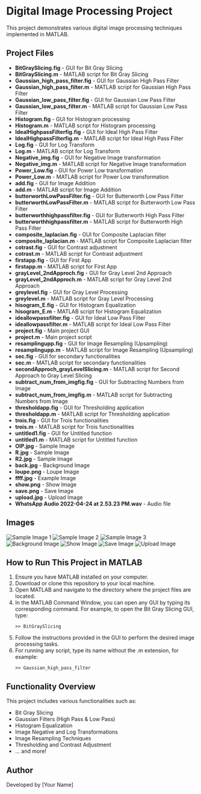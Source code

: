 <!DOCTYPE html>
<html lang="en">
<head>
    <meta charset="UTF-8">
    <meta name="viewport" content="width=device-width, initial-scale=1.0">
</head>
<body>

<h1>Digital Image Processing Project</h1>
<p>This project demonstrates various digital image processing techniques implemented in MATLAB.</p>

<h2>Project Files</h2>
<ul>
    <li><strong>BitGraySlicing.fig</strong> - GUI for Bit Gray Slicing</li>
    <li><strong>BitGraySlicing.m</strong> - MATLAB script for Bit Gray Slicing</li>
    <li><strong>Gaussian_high_pass_filter.fig</strong> - GUI for Gaussian High Pass Filter</li>
    <li><strong>Gaussian_high_pass_filter.m</strong> - MATLAB script for Gaussian High Pass Filter</li>
    <li><strong>Gaussian_low_pass_filter.fig</strong> - GUI for Gaussian Low Pass Filter</li>
    <li><strong>Gaussian_low_pass_filter.m</strong> - MATLAB script for Gaussian Low Pass Filter</li>
    <li><strong>Histogram.fig</strong> - GUI for Histogram processing</li>
    <li><strong>Histogram.m</strong> - MATLAB script for Histogram processing</li>
    <li><strong>IdealHighpassFilterfig.fig</strong> - GUI for Ideal High Pass Filter</li>
    <li><strong>IdealHighpassFilterfig.m</strong> - MATLAB script for Ideal High Pass Filter</li>
    <li><strong>Log.fig</strong> - GUI for Log Transform</li>
    <li><strong>Log.m</strong> - MATLAB script for Log Transform</li>
    <li><strong>Negative_img.fig</strong> - GUI for Negative Image transformation</li>
    <li><strong>Negative_img.m</strong> - MATLAB script for Negative Image transformation</li>
    <li><strong>Power_Low.fig</strong> - GUI for Power Low transformation</li>
    <li><strong>Power_Low.m</strong> - MATLAB script for Power Low transformation</li>
    <li><strong>add.fig</strong> - GUI for Image Addition</li>
    <li><strong>add.m</strong> - MATLAB script for Image Addition</li>
    <li><strong>butterworthLowPassFilter.fig</strong> - GUI for Butterworth Low Pass Filter</li>
    <li><strong>butterworthLowPassFilter.m</strong> - MATLAB script for Butterworth Low Pass Filter</li>
    <li><strong>butterworthhighpassfilter.fig</strong> - GUI for Butterworth High Pass Filter</li>
    <li><strong>butterworthhighpassfilter.m</strong> - MATLAB script for Butterworth High Pass Filter</li>
    <li><strong>composite_laplacian.fig</strong> - GUI for Composite Laplacian filter</li>
    <li><strong>composite_laplacian.m</strong> - MATLAB script for Composite Laplacian filter</li>
    <li><strong>cotrast.fig</strong> - GUI for Contrast adjustment</li>
    <li><strong>cotrast.m</strong> - MATLAB script for Contrast adjustment</li>
    <li><strong>firstapp.fig</strong> - GUI for First App</li>
    <li><strong>firstapp.m</strong> - MATLAB script for First App</li>
    <li><strong>grayLevel_2ndApproch.fig</strong> - GUI for Gray Level 2nd Approach</li>
    <li><strong>grayLevel_2ndApproch.m</strong> - MATLAB script for Gray Level 2nd Approach</li>
    <li><strong>greylevel.fig</strong> - GUI for Gray Level Processing</li>
    <li><strong>greylevel.m</strong> - MATLAB script for Gray Level Processing</li>
    <li><strong>hisogram_E.fig</strong> - GUI for Histogram Equalization</li>
    <li><strong>hisogram_E.m</strong> - MATLAB script for Histogram Equalization</li>
    <li><strong>ideallowpassfilter.fig</strong> - GUI for Ideal Low Pass Filter</li>
    <li><strong>ideallowpassfilter.m</strong> - MATLAB script for Ideal Low Pass Filter</li>
    <li><strong>project.fig</strong> - Main project GUI</li>
    <li><strong>project.m</strong> - Main project script</li>
    <li><strong>resamplingupp.fig</strong> - GUI for Image Resampling (Upsampling)</li>
    <li><strong>resamplingupp.m</strong> - MATLAB script for Image Resampling (Upsampling)</li>
    <li><strong>sec.fig</strong> - GUI for secondary functionalities</li>
    <li><strong>sec.m</strong> - MATLAB script for secondary functionalities</li>
    <li><strong>secondApproch_grayLevelSlicing.m</strong> - MATLAB script for Second Approach to Gray Level Slicing</li>
    <li><strong>subtract_num_from_imgfig.fig</strong> - GUI for Subtracting Numbers from Image</li>
    <li><strong>subtract_num_from_imgfig.m</strong> - MATLAB script for Subtracting Numbers from Image</li>
    <li><strong>thresholdapp.fig</strong> - GUI for Thresholding application</li>
    <li><strong>thresholdapp.m</strong> - MATLAB script for Thresholding application</li>
    <li><strong>trois.fig</strong> - GUI for Trois functionalities</li>
    <li><strong>trois.m</strong> - MATLAB script for Trois functionalities</li>
    <li><strong>untitled1.fig</strong> - GUI for Untitled function</li>
    <li><strong>untitled1.m</strong> - MATLAB script for Untitled function</li>
    <li><strong>OIP.jpg</strong> - Sample Image</li>
    <li><strong>R.jpg</strong> - Sample Image</li>
    <li><strong>R2.jpg</strong> - Sample Image</li>
    <li><strong>back.jpg</strong> - Background Image</li>
    <li><strong>loupe.png</strong> - Loupe Image</li>
    <li><strong>ffff.jpg</strong> - Example Image</li>
    <li><strong>show.png</strong> - Show Image</li>
    <li><strong>save.png</strong> - Save Image</li>
    <li><strong>upload.jpg</strong> - Upload Image</li>
    <li><strong>WhatsApp Audio 2022-04-24 at 2.53.23 PM.wav</strong> - Audio file</li>
</ul>

<h2>Images</h2>
<div class="image-container">
    <img src="OIP.jpg" alt="Sample Image 1">
    <img src="R.jpg" alt="Sample Image 2">
    <img src="R2.jpg" alt="Sample Image 3">
    <img src="back.jpg" alt="Background Image">
    <img src="show.png" alt="Show Image">
    <img src="save.png" alt="Save Image">
    <img src="upload.jpg" alt="Upload Image">
</div>

<h2>How to Run This Project in MATLAB</h2>
<ol>
    <li>Ensure you have MATLAB installed on your computer.</li>
    <li>Download or clone this repository to your local machine.</li>
    <li>Open MATLAB and navigate to the directory where the project files are located.</li>
    <li>In the MATLAB Command Window, you can open any GUI by typing its corresponding command. For example, to open the Bit Gray Slicing GUI, type:</li>
    <pre><code>>> BitGraySlicing</code></pre>
    <li>Follow the instructions provided in the GUI to perform the desired image processing tasks.</li>
    <li>For running any script, type its name without the .m extension, for example:</li>
    <pre><code>>> Gaussian_high_pass_filter</code></pre>
</ol>

<h2>Functionality Overview</h2>
<p>This project includes various functionalities such as:</p>
<ul>
    <li>Bit Gray Slicing</li>
    <li>Gaussian Filters (High Pass & Low Pass)</li>
    <li>Histogram Equalization</li>
    <li>Image Negative and Log Transformations</li>
    <li>Image Resampling Techniques</li>
    <li>Thresholding and Contrast Adjustment</li>
    <li>... and more!</li>
</ul>

<h2>Author</h2>
<p>Developed by [Your Name]</p>

</body>
</html
